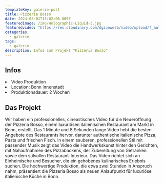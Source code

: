 ```yaml
---
templateKey: galerie-post
title: Pizzeria Bosso
date: 2024-08-01T15:02:06.069Z
featuredimage: /img/Holographic-Liquid-3.jpg
featuredvideo: "https://res.cloudinary.com/dgzuewesb/video/upload/f_auto:video,q_auto/BossoAmMarkt_ond4kz"
categories:
  - galerie
tags:
  - galerie
description: Infos zum Projekt "Pizzeria Bosso"
---
```

## Infos

<li>Video Produktion</li>
<li>Location: Bonn Innenstadt</li>
<li>Produktionsdauer: 2 Wochen</li>

## Das Projekt

Wir haben ein professionelles, cineastisches Video für die Neueröffnung der Pizzeria Bosso, einem luxuriösen italienischen Restaurant am Markt in Bonn, erstellt. Das 1 Minute und 8 Sekunden lange Video hebt die besten Angebote des Restaurants hervor, darunter authentische italienische Pizza, Pasta und frischen Fisch. In einem sauberen, professionellen Stil mit passender Musik zeigt das Video die Handwerkskunst hinter den Gerichten, mit Nahaufnahmen des Pizzabackens, der Zubereitung von Getränken sowie dem stilvollen Restaurant-Interieur. Das Video richtet sich an Einheimische und Besucher, die ein gehobenes kulinarisches Erlebnis suchen. Die hochwertige Produktion, die etwa zwei Stunden in Anspruch nahm, präsentiert die Pizzeria Bosso als neuen Anlaufpunkt für luxuriöse italienische Küche in Bonn.


